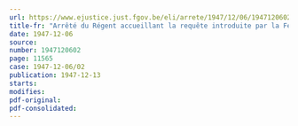 ```yaml
---
url: https://www.ejustice.just.fgov.be/eli/arrete/1947/12/06/1947120602/justel
title-fr: "Arrêté du Régent accueillant la requête introduite par la Fédération belge des Industriels du Bois, tendant à la reconnaissance du centre technique et scientifique de l'industrie transformatrice du bois et des matières connexes et à l'agréation de ses statuts"
date: 1947-12-06
source:
number: 1947120602
page: 11565
case: 1947-12-06/02
publication: 1947-12-13
starts:
modifies:
pdf-original:
pdf-consolidated:
---
```


